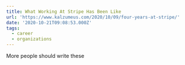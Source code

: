 ```yaml
---
title: What Working At Stripe Has Been Like
url: 'https://www.kalzumeus.com/2020/10/09/four-years-at-stripe/'
date: '2020-10-21T09:08:53.000Z'
tags:
  - career
  - organizations
---
```

More people should write these